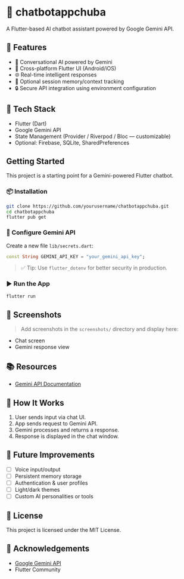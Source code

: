 # 🤖 chatbotappchuba

A Flutter-based AI chatbot assistant powered by Google Gemini API.

## 🚀 Features

- 💬 Conversational AI powered by Gemini
- 📱 Cross-platform Flutter UI (Android/iOS)
- 🌐 Real-time intelligent responses
- 🧠 Optional session memory/context tracking
- 🔒 Secure API integration using environment configuration

## 🧰 Tech Stack

- Flutter (Dart)
- Google Gemini API
- State Management (Provider / Riverpod / Bloc — customizable)
- Optional: Firebase, SQLite, SharedPreferences

## Getting Started

This project is a starting point for a Gemini-powered Flutter chatbot.

### 📦 Installation

```bash
git clone https://github.com/yourusername/chatbotappchuba.git
cd chatbotappchuba
flutter pub get
```

### 🔐 Configure Gemini API

Create a new file `lib/secrets.dart`:

```dart
const String GEMINI_API_KEY = "your_gemini_api_key";
```

> ✅ Tip: Use `flutter_dotenv` for better security in production.

### ▶️ Run the App

```bash
flutter run
```

## 📱 Screenshots

> Add screenshots in the `screenshots/` directory and display here:

- Chat screen
- Gemini response view

## 📚 Resources

- [Gemini API Documentation](https://ai.google.dev/)

## 🧠 How It Works

1. User sends input via chat UI.
2. App sends request to Gemini API.
3. Gemini processes and returns a response.
4. Response is displayed in the chat window.

## 🔮 Future Improvements

- [ ] Voice input/output
- [ ] Persistent memory storage
- [ ] Authentication & user profiles
- [ ] Light/dark themes
- [ ] Custom AI personalities or tools

## 📄 License

This project is licensed under the MIT License.

## 🙏 Acknowledgements

- [Google Gemini API](https://ai.google.dev/)
- Flutter Community
